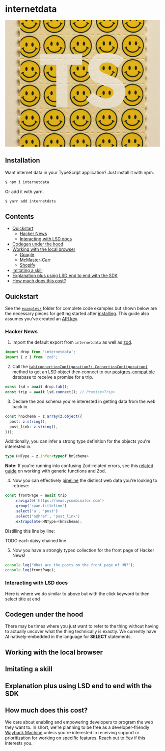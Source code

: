 # internetdata

![TypeScript logo but with blotter paper as the background](/media/ts-blotter.png)

## Installation

Want internet data in your TypeScript application? Just install it with npm.

```bash
$ npm i internetdata
```

Or add it with yarn.

```bash
$ yarn add internetdata
```

## Contents

* [Quickstart](#quickstart)
  * [Hacker News](#hacker-news)
  * [Interacting with LSD docs](#interacting-with-lsd-docs)
* [Codegen under the hood](#codegen-under-the-hood)
* [Working with the local browser](#working-with-a-local-browser)
  * [Google](#google)
  * [McMaster-Carr](#mcmaster-carr)
  * [Shopify](#shopify)
* [Imitating a skill](#imitating-a-skill)
* [Explanation plus using LSD end to end with the SDK](#using-lsd-end-to-end-with-the-sdk)
* [How much does this cost?](#how-much-does-this-cost)

## Quickstart

See the [`examples/`](https://github.com/lsd-so/internetdata/tree/main/examples) folder for complete code examples but shown below are the necessary pieces for getting started after [installing](#installation). This guide also assumes you've created an [API key](https://lsd.so/docs/database/connect/authenticating).

### Hacker News

1. Import the default export from `internetdata` as well as [zod](https://zod.dev/).

```typescript
import drop from 'internetdata';
import { z } from 'zod';
```

2. Call the [`tab(connectionConfiguration?: ConnectionConfiguration)`](https://github.com/lsd-so/internetdata/blob/main/src/index.ts#L252) method to get an LSD object then connect to our [postgres-compatible](https://lsd.so/docs/database/postgres/postgres-compatible) database to receive a promise for a trip.

```typescript
const lsd = await drop.tab();
const trip = await lsd.connect(); // Promise<Trip>
```

3. Declare the zod schema you're interested in getting data from the web back in.

```typescript
const hnSchema = z.array(z.object({
  post: z.string(),
  post_link: z.string(),
}));
```

Additionally, you can infer a strong type definition for the objects you're interested in.

```typescript
type HNType = z.infer<typeof hnSchema>
```

**Note:** If you're running into confusing Zod-related errors, see this [related guide](https://zod.dev/?id=writing-generic-functions) on working with generic functions and Zod.

4. Now you can effectively [pipeline](https://herecomesthemoon.net/2025/04/pipelining/) the distinct web data you're looking to retrieve:

```typescript
const frontPage = await trip
    .navigate('https://news.ycombinator.com')
    .group('span.titleline')
    .select('a', 'post')
    .select('a@href', 'post_link')
    .extrapolate<HNType>(hnSchema);
```

Distilling this line by line:

TODO each daisy chained line

5. Now you have a strongly typed collection for the front page of Hacker News!

```typescript
console.log("What are the posts on the front page of HN?");
console.log(frontPage);
```

### Interacting with LSD docs

Here is where we do similar to above but with the click keyword to then select title at end

## Codegen under the hood

There may be times where you just want to refer to the thing without having to actually uncover what the thing technically is exactly. We currently have AI natively-embedded in the language for **SELECT** statements.

## Working with the local browser



## Imitating a skill

## Explanation plus using LSD end to end with the SDK

## How much does this cost?

We care about enabling and empowering developers to program the web they want to. In short, we're planning to be free as a developer-friendly [Wayback Machine](https://web.archive.org/) unless you're interested in receiving support or prioritization for working on specific features. Reach out to [Yev](mailto:yev@lsd.so) if this interests you.
